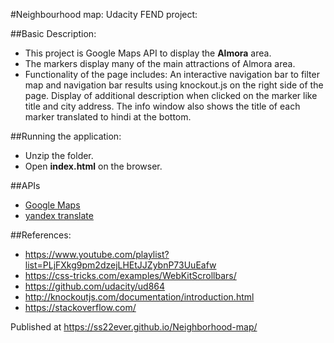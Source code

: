 #Neighbourhood map: Udacity FEND project:

##Basic Description:

* This project is Google Maps API to display the **Almora** area. 
* The markers display many of the  main attractions of Almora area.
* Functionality of the page includes:
    An interactive navigation bar to filter map and navigation bar results using knockout.js on the right side of the page. 
    Display of additional description when clicked on the marker like title and city address.
    The info window also shows the title of each marker translated to hindi at the bottom. 

##Running the application:

* Unzip the folder.
* Open **index.html** on the browser. 
    
##APIs

* [Google Maps](https://developers.google.com/maps/)
* [yandex translate](https://tech.yandex.com/translate/)

##References:

*  https://www.youtube.com/playlist?list=PLjFXkg9pm2dzejLHEtJJZybnP73UuEafw
*  https://css-tricks.com/examples/WebKitScrollbars/
*  https://github.com/udacity/ud864
* http://knockoutjs.com/documentation/introduction.html
*  https://stackoverflow.com/

 Published at https://ss22ever.github.io/Neighborhood-map/
